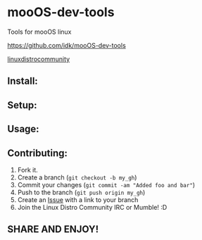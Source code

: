 mooOS-dev-tools
===============

Tools for mooOS linux

https://github.com/idk/mooOS-dev-tools

[linuxdistrocommunity][6]

Install:
--------


Setup:
------


Usage:
------


Contributing:
-------------

1. Fork it.
2. Create a branch (`git checkout -b my_gh`)
3. Commit your changes (`git commit -am "Added foo and bar"`)
4. Push to the branch (`git push origin my_gh`)
5. Create an [Issue][7] with a link to your branch
6. Join the Linux Distro Community IRC or Mumble! :D

SHARE AND ENJOY!
----------------

[6]: http://www.linuxdistrocommunity.com
[7]: https://github.com/idk/mooOS-dev-tools/issues